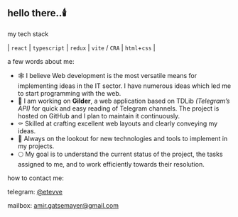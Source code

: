 ## hello there..🕯️

my tech stack

| `react` | `typescript` | `redux` | `vite` / `CRA` | `html`+`css` |

a few words about me:
- 🕸️ I believe Web development is the most versatile means for implementing ideas in the IT sector. I have numerous ideas which led me to start programming with the web.
- 🦇 I am working on **Gilder**, a web application based on TDLib *(Telegram’s API)* for quick and easy reading of Telegram channels. The project is hosted on GitHub and I plan to maintain it continuously.
- ⚰️ Skilled at crafting excellent web layouts and clearly conveying my ideas.
- 🎃 Always on the lookout for new technologies and tools to implement in my projects.
- 🌕 My goal is to understand the current status of the project, the tasks assigned to me, and to work efficiently towards their resolution.

how to contact me:

telegram: [@etevve](/tmp/.mount_joplinYdg4RR/resources/app.asar/t.me/etevve "t.me/etevve")

mailbox: [amir.gatsemayer@gmail.com](mailto:amir.gatsemayer@gmail.com)
